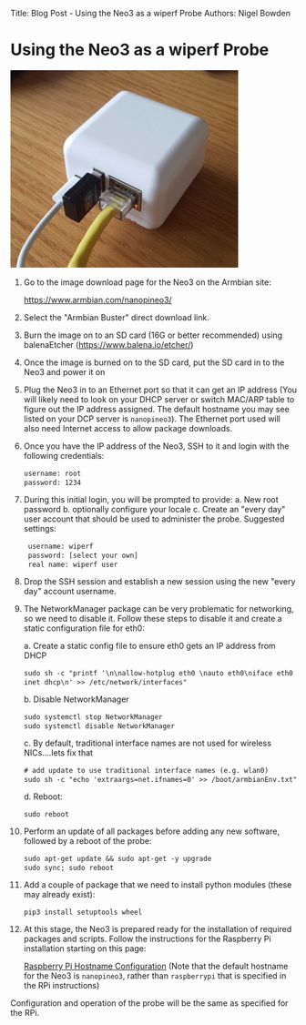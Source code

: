 Title: Blog Post - Using the Neo3 as a wiperf Probe
Authors: Nigel Bowden

# Using the Neo3 as a wiperf Probe

![Probe Report](images/neo3.jpg)

1. Go to the image download page for the Neo3 on the Armbian site:

    https://www.armbian.com/nanopineo3/

2. Select the "Armbian Buster" direct download link.

3. Burn the image on to an SD card (16G or better recommended) using balenaEtcher (https://www.balena.io/etcher/)

4. Once the image is burned on to the SD card, put the SD card in to the Neo3 and power it on

5. Plug the Neo3 in to an Ethernet port so that it can get an IP address (You will likely need to look on your DHCP server or switch MAC/ARP table to figure out the IP address assigned. The default hostname you may see listed on your DCP server is `nanopineo3`). The Ethernet port used will also need Internet access to allow package downloads.

6. Once you have the IP address of the Neo3, SSH to it and login with the following credentials:
    ```
    username: root
    password: 1234
    ```

7. During this initial login, you will be prompted to provide:
    a. New root password
    b. optionally configure your locale
    c. Create an "every day" user account that should be used to administer the probe. Suggested settings:

        username: wiperf
        password: [select your own]
        real name: wiperf user

8. Drop the SSH session and establish a new session using the new "every day" account username.

10. The NetworkManager package can be very problematic for networking, so we need to disable it. Follow these steps to disable it and create a static configuration file for eth0:

    a. Create a static config file to ensure eth0 gets an IP address from DHCP

    ```
    sudo sh -c "printf '\n\nallow-hotplug eth0 \nauto eth0\niface eth0 inet dhcp\n' >> /etc/network/interfaces"
    ```

    b. Disable NetworkManager
    ```
    sudo systemctl stop NetworkManager
    sudo systemctl disable NetworkManager
    ```

    c. By default, traditional interface names are not used for wireless NICs....lets fix that

    ```
    # add update to use traditional interface names (e.g. wlan0)
    sudo sh -c "echo 'extraargs=net.ifnames=0' >> /boot/armbianEnv.txt"
    ```

    d. Reboot:

    ```
    sudo reboot
    ```

11. Perform an update of all packages before adding any new software, followed by a reboot of the probe:
    ```
    sudo apt-get update && sudo apt-get -y upgrade
    sudo sync; sudo reboot
    ```

13. Add a couple of package that we need to install python modules (these may already exist):

    ```
    pip3 install setuptools wheel
    ```

14. At this stage, the Neo3 is prepared ready for the installation of required packages and scripts. Follow the instructions for the Raspberry Pi installation starting on this page:

    [Raspberry Pi Hostname Configuration](https://wifinigel.github.io/wiperf/probe_prepare/#hostname-configuration_1) (Note that the default hostname for the Neo3 is `nanopineo3`, rather than `raspberrypi` that is specified in the RPi instructions)

Configuration and operation of the probe will be the same as specified for the RPi. 
